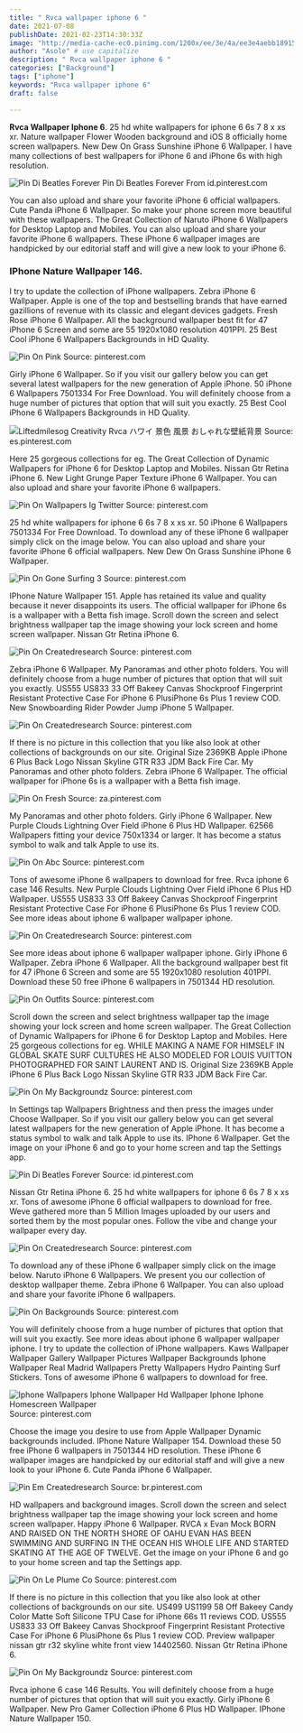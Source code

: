 ```yaml
---
title: " Rvca wallpaper iphone 6 "
date: 2021-07-08
publishDate: 2021-02-23T14:30:33Z
image: "http://media-cache-ec0.pinimg.com/1200x/ee/3e/4a/ee3e4aebb18915d6b1baedbb20ab3446.jpg"
author: "Asole" # use capitalize
description: " Rvca wallpaper iphone 6 "
categories: ["Background"]
tags: ["iphone"]
keywords: "Rvca wallpaper iphone 6"
draft: false

---
```



**Rvca Wallpaper Iphone 6**. 25 hd white wallpapers for iphone 6 6s 7 8 x xs xr. Nature wallpaper Flower Wooden background and iOS 8 officially home screen wallpapers. New Dew On Grass Sunshine iPhone 6 Wallpaper. I have many collections of best wallpapers for iPhone 6 and iPhone 6s with high resolution.

![Pin Di Beatles Forever](https://i.pinimg.com/originals/7f/06/4d/7f064dc6790df9e6cb1ae69725a7f503.jpg "Pin Di Beatles Forever")
Pin Di Beatles Forever From id.pinterest.com


You can also upload and share your favorite iPhone 6 official wallpapers. Cute Panda iPhone 6 Wallpaper. So make your phone screen more beautiful with these wallpapers. The Great Collection of Naruto iPhone 6 Wallpapers for Desktop Laptop and Mobiles. You can also upload and share your favorite iPhone 6 wallpapers. These iPhone 6 wallpaper images are handpicked by our editorial staff and will give a new look to your iPhone 6.

### IPhone Nature Wallpaper 146.

I try to update the collection of iPhone wallpapers. Zebra iPhone 6 Wallpaper. Apple is one of the top and bestselling brands that have earned gazillions of revenue with its classic and elegant devices gadgets. Fresh Rose iPhone 6 Wallpaper. All the background wallpaper best fit for 47 iPhone 6 Screen and some are 55 1920x1080 resolution 401PPI. 25 Best Cool iPhone 6 Wallpapers Backgrounds in HD Quality.


![Pin On Pink](https://i.pinimg.com/564x/8e/49/f5/8e49f5594439b3194dbf540dff623b88.jpg "Pin On Pink")
Source: pinterest.com

Girly iPhone 6 Wallpaper. So if you visit our gallery below you can get several latest wallpapers for the new generation of Apple iPhone. 50 iPhone 6 Wallpapers 7501334 For Free Download. You will definitely choose from a huge number of pictures that option that will suit you exactly. 25 Best Cool iPhone 6 Wallpapers Backgrounds in HD Quality.

![Liftedmilesog Creativity Rvca ハワイ 景色 風景 おしゃれな壁紙背景](https://i.pinimg.com/originals/a1/d1/3a/a1d13a189154d6d36354304ac8f193aa.png "Liftedmilesog Creativity Rvca ハワイ 景色 風景 おしゃれな壁紙背景")
Source: es.pinterest.com

Here 25 gorgeous collections for eg. The Great Collection of Dynamic Wallpapers for iPhone 6 for Desktop Laptop and Mobiles. Nissan Gtr Retina iPhone 6. New Light Grunge Paper Texture iPhone 6 Wallpaper. You can also upload and share your favorite iPhone 6 wallpapers.

![Pin On Wallpapers Ig Twitter](https://i.pinimg.com/170x/5f/4e/02/5f4e02ef4dfa71fe4149c552e9dc8cf0.jpg "Pin On Wallpapers Ig Twitter")
Source: pinterest.com

25 hd white wallpapers for iphone 6 6s 7 8 x xs xr. 50 iPhone 6 Wallpapers 7501334 For Free Download. To download any of these iPhone 6 wallpaper simply click on the image below. You can also upload and share your favorite iPhone 6 official wallpapers. New Dew On Grass Sunshine iPhone 6 Wallpaper.

![Pin On Gone Surfing 3](https://i.pinimg.com/originals/65/c9/b4/65c9b4a828d5921cae1da110bceb4ac8.jpg "Pin On Gone Surfing 3")
Source: pinterest.com

IPhone Nature Wallpaper 151. Apple has retained its value and quality because it never disappoints its users. The official wallpaper for iPhone 6s is a wallpaper with a Betta fish image. Scroll down the screen and select brightness wallpaper tap the image showing your lock screen and home screen wallpaper. Nissan Gtr Retina iPhone 6.

![Pin On Createdresearch](https://i.pinimg.com/736x/64/76/89/647689d4c1349ad06d0894226027eff3.jpg "Pin On Createdresearch")
Source: pinterest.com

Zebra iPhone 6 Wallpaper. My Panoramas and other photo folders. You will definitely choose from a huge number of pictures that option that will suit you exactly. US555 US833 33 Off Bakeey Canvas Shockproof Fingerprint Resistant Protective Case For iPhone 6 PlusiPhone 6s Plus 1 review COD. New Snowboarding Rider Powder Jump iPhone 5 Wallpaper.

![Pin On Createdresearch](https://i.pinimg.com/originals/6b/58/3d/6b583db421a4c792204a8e110d637c8f.jpg "Pin On Createdresearch")
Source: pinterest.com

If there is no picture in this collection that you like also look at other collections of backgrounds on our site. Original Size 2369KB Apple iPhone 6 Plus Back Logo Nissan Skyline GTR R33 JDM Back Fire Car. My Panoramas and other photo folders. Zebra iPhone 6 Wallpaper. The official wallpaper for iPhone 6s is a wallpaper with a Betta fish image.

![Pin On Fresh](https://i.pinimg.com/originals/d1/a2/dd/d1a2ddc80949a7458a4b5c6047996015.jpg "Pin On Fresh")
Source: za.pinterest.com

My Panoramas and other photo folders. Girly iPhone 6 Wallpaper. New Purple Clouds Lightning Over Field iPhone 6 Plus HD Wallpaper. 62566 Wallpapers fitting your device 750x1334 or larger. It has become a status symbol to walk and talk Apple to use its.

![Pin On Abc](https://i.pinimg.com/474x/ff/2b/1c/ff2b1cda94ebf8116b84cd48f8f8f875--coral-wallpaper-graphic-wallpaper.jpg "Pin On Abc")
Source: pinterest.com

Tons of awesome iPhone 6 wallpapers to download for free. Rvca iphone 6 case 146 Results. New Purple Clouds Lightning Over Field iPhone 6 Plus HD Wallpaper. US555 US833 33 Off Bakeey Canvas Shockproof Fingerprint Resistant Protective Case For iPhone 6 PlusiPhone 6s Plus 1 review COD. See more ideas about iphone 6 wallpaper wallpaper iphone.

![Pin On Createdresearch](https://i.pinimg.com/736x/0a/d4/9d/0ad49da3afbd670e12c3a780da33e566.jpg "Pin On Createdresearch")
Source: pinterest.com

See more ideas about iphone 6 wallpaper wallpaper iphone. Girly iPhone 6 Wallpaper. Zebra iPhone 6 Wallpaper. All the background wallpaper best fit for 47 iPhone 6 Screen and some are 55 1920x1080 resolution 401PPI. Download these 50 free iPhone 6 wallpapers in 7501344 HD resolution.

![Pin On Outfits](https://i.pinimg.com/originals/c9/f4/3a/c9f43affb3bb047fa3df9463f352545d.png "Pin On Outfits")
Source: pinterest.com

Scroll down the screen and select brightness wallpaper tap the image showing your lock screen and home screen wallpaper. The Great Collection of Dynamic Wallpapers for iPhone 6 for Desktop Laptop and Mobiles. Here 25 gorgeous collections for eg. WHILE MAKING A NAME FOR HIMSELF IN GLOBAL SKATE SURF CULTURES HE ALSO MODELED FOR LOUIS VUITTON PHOTOGRAPHED FOR SAINT LAURENT AND IS. Original Size 2369KB Apple iPhone 6 Plus Back Logo Nissan Skyline GTR R33 JDM Back Fire Car.

![Pin On My Backgroundz](https://i.pinimg.com/originals/f7/7e/0b/f77e0be32ed49fe5620028312aa84b12.jpg "Pin On My Backgroundz")
Source: pinterest.com

In Settings tap Wallpapers Brightness and then press the images under Choose Wallpaper. So if you visit our gallery below you can get several latest wallpapers for the new generation of Apple iPhone. It has become a status symbol to walk and talk Apple to use its. IPhone 6 Wallpaper. Get the image on your iPhone 6 and go to your home screen and tap the Settings app.

![Pin Di Beatles Forever](https://i.pinimg.com/originals/7f/06/4d/7f064dc6790df9e6cb1ae69725a7f503.jpg "Pin Di Beatles Forever")
Source: id.pinterest.com

Nissan Gtr Retina iPhone 6. 25 hd white wallpapers for iphone 6 6s 7 8 x xs xr. Tons of awesome iPhone 6 official wallpapers to download for free. Weve gathered more than 5 Million Images uploaded by our users and sorted them by the most popular ones. Follow the vibe and change your wallpaper every day.

![Pin On Createdresearch](https://i.pinimg.com/originals/9e/5c/03/9e5c036f6a5c4de9d66d3a8327723ecc.png "Pin On Createdresearch")
Source: pinterest.com

To download any of these iPhone 6 wallpaper simply click on the image below. Naruto iPhone 6 Wallpapers. We present you our collection of desktop wallpaper theme. Zebra iPhone 6 Wallpaper. You can also upload and share your favorite iPhone 6 wallpapers.

![Pin On Backgrounds](https://i.pinimg.com/originals/f3/14/9e/f3149e9567d3d233f07dcbb03c174d60.jpg "Pin On Backgrounds")
Source: pinterest.com

You will definitely choose from a huge number of pictures that option that will suit you exactly. See more ideas about iphone 6 wallpaper wallpaper iphone. I try to update the collection of iPhone wallpapers. Kaws Wallpaper Wallpaper Gallery Wallpaper Pictures Wallpaper Backgrounds Iphone Wallpaper Real Madrid Wallpapers Pretty Wallpapers Hydro Painting Surf Stickers. Tons of awesome iPhone 6 wallpapers to download for free.

![Iphone Wallpapers Iphone Wallpaper Hd Wallpaper Iphone Iphone Homescreen Wallpaper](https://i.pinimg.com/originals/0e/7f/3c/0e7f3c8bdbda20fa8294ab96df4c439f.jpg "Iphone Wallpapers Iphone Wallpaper Hd Wallpaper Iphone Iphone Homescreen Wallpaper")
Source: pinterest.com

Choose the image you desire to use from Apple Wallpaper Dynamic backgrounds included. IPhone Nature Wallpaper 154. Download these 50 free iPhone 6 wallpapers in 7501344 HD resolution. These iPhone 6 wallpaper images are handpicked by our editorial staff and will give a new look to your iPhone 6. Cute Panda iPhone 6 Wallpaper.

![Pin Em Createdresearch](https://i.pinimg.com/originals/29/4a/16/294a16957a4ca4b1f28ae8203be3c358.png "Pin Em Createdresearch")
Source: br.pinterest.com

HD wallpapers and background images. Scroll down the screen and select brightness wallpaper tap the image showing your lock screen and home screen wallpaper. Happy iPhone 6 Wallpaper. RVCA x Evan Mock BORN AND RAISED ON THE NORTH SHORE OF OAHU EVAN HAS BEEN SWIMMING AND SURFING IN THE OCEAN HIS WHOLE LIFE AND STARTED SKATING AT THE AGE OF TWELVE. Get the image on your iPhone 6 and go to your home screen and tap the Settings app.

![Pin On Le Plume Co](https://i.pinimg.com/originals/9d/e8/6e/9de86e42ea59ae5ed3d41c4f2f5409cc.png "Pin On Le Plume Co")
Source: pinterest.com

If there is no picture in this collection that you like also look at other collections of backgrounds on our site. US499 US1199 58 Off Bakeey Candy Color Matte Soft Silicone TPU Case for iPhone 66s 11 reviews COD. US555 US833 33 Off Bakeey Canvas Shockproof Fingerprint Resistant Protective Case For iPhone 6 PlusiPhone 6s Plus 1 review COD. Preview wallpaper nissan gtr r32 skyline white front view 14402560. Nissan Gtr Retina iPhone 6.

![Pin On My Backgroundz](http://media-cache-ec0.pinimg.com/1200x/ee/3e/4a/ee3e4aebb18915d6b1baedbb20ab3446.jpg "Pin On My Backgroundz")
Source: pinterest.com

Rvca iphone 6 case 146 Results. You will definitely choose from a huge number of pictures that option that will suit you exactly. Girly iPhone 6 Wallpaper. New Pro Gamer Collection iPhone 6 Plus HD Wallpaper. IPhone Nature Wallpaper 150.

